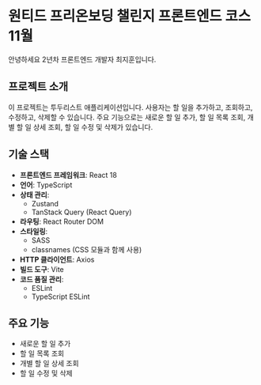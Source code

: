 # 원티드 프리온보딩 챌린지 프론트엔드 코스 11월

안녕하세요 2년차 프론트엔드 개발자 최지훈입니다.

## 프로젝트 소개

이 프로젝트는 투두리스트 애플리케이션입니다. 사용자는 할 일을 추가하고, 조회하고, 수정하고, 삭제할 수 있습니다. 주요 기능으로는 새로운 할 일 추가, 할 일 목록 조회, 개별 할 일 상세 조회, 할 일 수정 및 삭제가 있습니다.

## 기술 스택

- **프론트엔드 프레임워크**: React 18
- **언어**: TypeScript
- **상태 관리**:
  - Zustand
  - TanStack Query (React Query)
- **라우팅**: React Router DOM
- **스타일링**:
  - SASS
  - classnames (CSS 모듈과 함께 사용)
- **HTTP 클라이언트**: Axios
- **빌드 도구**: Vite
- **코드 품질 관리**:
  - ESLint
  - TypeScript ESLint

## 주요 기능

- 새로운 할 일 추가
- 할 일 목록 조회
- 개별 할 일 상세 조회
- 할 일 수정 및 삭제
